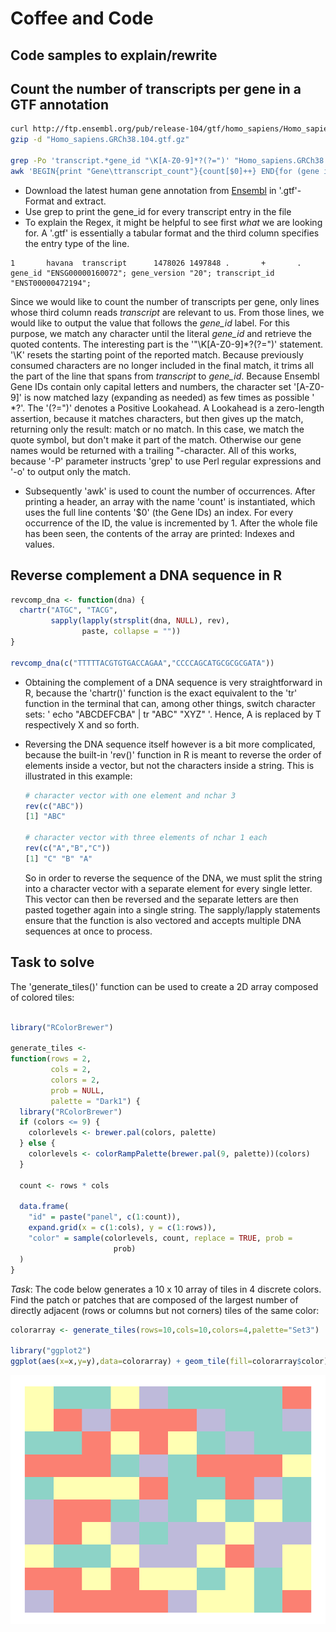 # Coffee and Code

## Code samples to explain/rewrite

## Count the number of transcripts per gene in a GTF annotation

```bash
curl http://ftp.ensembl.org/pub/release-104/gtf/homo_sapiens/Homo_sapiens.GRCh38.104.gtf.gz -o "Homo_sapiens.GRCh38.104.gtf.gz"
gzip -d "Homo_sapiens.GRCh38.104.gtf.gz"

grep -Po 'transcript.*gene_id "\K[A-Z0-9]*?(?=")' "Homo_sapiens.GRCh38.104.gtf" | \\
awk 'BEGIN{print "Gene\ttranscript_count"}{count[$0]++} END{for (gene in count) print gene, count[gene]}' > transcriptcounts.txt
```
- Download the latest human gene annotation from [Ensembl](https://www.ensembl.org/Homo_sapiens/Info/Index) in '.gtf'-Format and extract.
- Use grep to print the gene_id for every transcript entry in the file
- To explain the Regex, it might be helpful to see first _what_ we are looking for. A '.gtf' is essentially a tabular format and the third column specifies the entry type of the line.
```
1       havana  transcript      1478026 1497848 .       +       .       gene_id "ENSG00000160072"; gene_version "20"; transcript_id "ENST00000472194";
```
Since we would like to count the number of transcripts per gene, only lines whose third column reads _transcript_ are relevant to us. From those lines, we would like to output the value that follows the _gene_id_ label. For this purpose, we match any character until the literal _gene_id_ and retrieve the quoted contents. The interesting part is the '"\K[A-Z0-9]*?(?=")' statement. '\K' resets the starting point of the reported match. Because previously consumed characters are no longer included in the final match, it trims all the part of the line that spans from _transcript_ to _gene_id_. Because Ensembl Gene IDs contain only capital letters and numbers, the character set '[A-Z0-9]' is now matched lazy (expanding as needed) as few times as possible ' *?'. The '(?=")' denotes a Positive Lookahead. A Lookahead is a zero-length assertion, because it matches characters, but then gives up the match, returning only the result: match or no match. In this case, we match the quote symbol, but don't make it part of the match. Otherwise our gene names would be returned with a trailing "-character. All of this works, because '-P' parameter instructs 'grep' to use Perl regular expressions and '-o' to output only the match.     
- Subsequently 'awk' is used to count the number of occurrences. After printing a header, an array with the name 'count' is instantiated, which uses the full line contents '$0' (the Gene IDs) an index. For every occurrence of the ID, the value is incremented by 1. After the whole file has been seen, the contents of the array are printed: Indexes and values.  

## Reverse complement a DNA sequence in R

```R
revcomp_dna <- function(dna) {
  chartr("ATGC", "TACG",
         sapply(lapply(strsplit(dna, NULL), rev),
                paste, collapse = ""))
}

revcomp_dna(c("TTTTTACGTGTGACCAGAA","CCCCAGCATGCGCGCGATA"))
```
- Obtaining the complement of a DNA sequence is very straightforward in R, because the 'chartr()' function is the exact equivalent to the 'tr' function in the terminal that can, among other things, switch character sets: ' echo "ABCDEFCBA" | tr "ABC" "XYZ" '. Hence, A is replaced by T respectively X and so forth.
- Reversing the DNA sequence itself however is a bit more complicated, because the built-in 'rev()' function in R is meant to reverse the order of elements inside a vector, but not the characters inside a string. This is illustrated in this example:

  ```R
  # character vector with one element and nchar 3
  rev(c("ABC"))
  [1] "ABC"

  # character vector with three elements of nchar 1 each
  rev(c("A","B","C"))
  [1] "C" "B" "A"
  ```   
  So in order to reverse the sequence of the DNA, we must split the string into a character vector with a separate element for every single letter. This vector can then be reversed and the separate letters are then pasted together again into a single string. The sapply/lapply statements ensure that the function is also vectored and accepts multiple DNA sequences at once to process.  

## Task to solve

The 'generate_tiles()' function can be used to create a 2D array composed of colored tiles:

  ```R

library("RColorBrewer")

generate_tiles <-
  function(rows = 2,
           cols = 2,
           colors = 2,
           prob = NULL,
           palette = "Dark1") {
    library("RColorBrewer")
    if (colors <= 9) {
      colorlevels <- brewer.pal(colors, palette)
    } else {
      colorlevels <- colorRampPalette(brewer.pal(9, palette))(colors)
    }

    count <- rows * cols

    data.frame(
      "id" = paste("panel", c(1:count)),
      expand.grid(x = c(1:cols), y = c(1:rows)),
      "color" = sample(colorlevels, count, replace = TRUE, prob =
                         prob)
    )
  }

```

*Task*: The code below generates a 10 x 10 array of tiles in 4 discrete colors. Find the patch or patches that are composed of the largest number of directly adjacent (rows or columns but not corners) tiles of the same color:

```R
colorarray <- generate_tiles(rows=10,cols=10,colors=4,palette="Set3")

library("ggplot2")
ggplot(aes(x=x,y=y),data=colorarray) + geom_tile(fill=colorarray$color) + theme_void()
  ```

![An array of 10 x 10 tiles with randomly assigned tiles of four colors](Colorarray.png "Sample output of the tile generator")